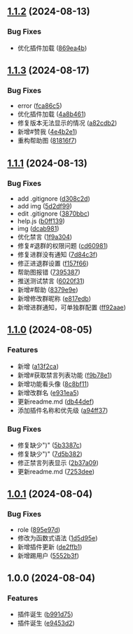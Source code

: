 ## [1.1.2](https://github.com/Circle-money-run/karin-plugin-group/compare/v1.1.1...v1.1.2) (2024-08-13)


### Bug Fixes

* 优化插件加载 ([869ea4b](https://github.com/Circle-money-run/karin-plugin-group/commit/869ea4b6232e6b72c89002a06149759f5489a695))

## [1.1.3](https://github.com/Circle-money-run/karin-plugin-group/compare/v1.1.2...v1.1.3) (2024-08-17)


### Bug Fixes

* error ([fca86c5](https://github.com/Circle-money-run/karin-plugin-group/commit/fca86c59e5bdc11086b46be6ab1c80278f4f109c))
* 优化插件加载 ([4a8b461](https://github.com/Circle-money-run/karin-plugin-group/commit/4a8b4611cf43cf2fd39336956f8e011ff9239fde))
* 修复版本无法显示的情况 ([a82cdb2](https://github.com/Circle-money-run/karin-plugin-group/commit/a82cdb25b5a0f9bb3c7c9942b8a0b0073e512b37))
* 新增#赞我 ([4e4b2e1](https://github.com/Circle-money-run/karin-plugin-group/commit/4e4b2e15a6a560a3d18ce061f643e4e745ed3e8e))
* 重构帮助图 ([81816f7](https://github.com/Circle-money-run/karin-plugin-group/commit/81816f7751511b4848ecfa413316c932f05617c7))

## [1.1.1](https://github.com/Circle-money-run/karin-plugin-group/compare/v1.1.0...v1.1.1) (2024-08-13)


### Bug Fixes

* add .gitignore ([d308c2d](https://github.com/Circle-money-run/karin-plugin-group/commit/d308c2d41dd66922367fa1b40c76c12b4080ebdd))
* add img ([5d2df99](https://github.com/Circle-money-run/karin-plugin-group/commit/5d2df99d3af6b9ea153d732793425bd946d030ef))
* edit .gitignore ([3870bbc](https://github.com/Circle-money-run/karin-plugin-group/commit/3870bbcdb6b5895b7960ee08e283d3b036136c21))
* help.js ([b0ff139](https://github.com/Circle-money-run/karin-plugin-group/commit/b0ff13916b3ac6ad8c2158c28661fbbfd8c617b1))
* img ([dcab981](https://github.com/Circle-money-run/karin-plugin-group/commit/dcab9815a11b90683fcc020a5d48a6cb78ad2c81))
* 优化禁言 ([1f9a304](https://github.com/Circle-money-run/karin-plugin-group/commit/1f9a30468e205a92a4405ff5c3ed515fc4ebb80d))
* 修复#退群的权限问题 ([cd60981](https://github.com/Circle-money-run/karin-plugin-group/commit/cd60981bdbbba5866809695031c4e1a8cdabdc69))
* 修复进群没有通知 ([7d84c3f](https://github.com/Circle-money-run/karin-plugin-group/commit/7d84c3f406d9baee37ccfa02d54a567779002312))
* 修正进退群设置 ([f157f66](https://github.com/Circle-money-run/karin-plugin-group/commit/f157f668e18ae2ebee949b5f6a7c9db893f6cdbb))
* 帮助图报错 ([7395387](https://github.com/Circle-money-run/karin-plugin-group/commit/73953876b2612dec79a1968aef1336f332f80b1e))
* 推送测试禁言 ([6020f31](https://github.com/Circle-money-run/karin-plugin-group/commit/6020f31dbb748b6f9a192acbf6d8bbccc71c7318))
* 新增#帮助 ([8379e9e](https://github.com/Circle-money-run/karin-plugin-group/commit/8379e9ed2d76bb821e8af44664849fefcf77d026))
* 新增修改群昵称 ([e817edb](https://github.com/Circle-money-run/karin-plugin-group/commit/e817edbdf4d48e71a16a9afbfd2e777f1f3e6b46))
* 新增进群通知，可单独群配置 ([ff92aae](https://github.com/Circle-money-run/karin-plugin-group/commit/ff92aae8859080042810687060ba5f3f7329a9f8))

## [1.1.0](https://github.com/Circle-money-run/karin-plugin-group/compare/v1.0.1...v1.1.0) (2024-08-05)


### Features

* 新增 ([a13f2ca](https://github.com/Circle-money-run/karin-plugin-group/commit/a13f2ca0153bcf692cb55ac9d196a40b3c8b0810))
* 新增#获取禁言列表功能 ([f9b78e1](https://github.com/Circle-money-run/karin-plugin-group/commit/f9b78e10ec6f8a6cf904b1ef3111dc48b6896290))
* 新增功能看头像 ([8c8bf11](https://github.com/Circle-money-run/karin-plugin-group/commit/8c8bf11f6219747d841ba1443cd21de78a3cf842))
* 新增改群名 ([e931ea5](https://github.com/Circle-money-run/karin-plugin-group/commit/e931ea5f720a51c61462f2b0367e773e2cd9555b))
* 更新readme.md ([db44def](https://github.com/Circle-money-run/karin-plugin-group/commit/db44deff6a24f5732cac3a0d65383bd197e35eab))
* 添加插件名称和优先级 ([a94ff37](https://github.com/Circle-money-run/karin-plugin-group/commit/a94ff37a3ddd32381ce2c74ec6d3835cd1d613d4))


### Bug Fixes

* 修复缺少")" ([5b3387c](https://github.com/Circle-money-run/karin-plugin-group/commit/5b3387c2ff7c43717bfd032db3d9ad60b990869b))
* 修复缺少")" ([7d5b382](https://github.com/Circle-money-run/karin-plugin-group/commit/7d5b3821a2cfa985e6fdab5e423d6bc2c53518af))
* 修正禁言列表显示 ([2b37a09](https://github.com/Circle-money-run/karin-plugin-group/commit/2b37a0990efba18ce76b3aee3e384982308feba5))
* 更新readme.md ([7253dee](https://github.com/Circle-money-run/karin-plugin-group/commit/7253dee388448f00e2edb5ee88f40cdf24180b87))

## [1.0.1](https://github.com/Circle-money-run/karin-plugin-group/compare/v1.0.0...v1.0.1) (2024-08-04)


### Bug Fixes

* role ([895e97d](https://github.com/Circle-money-run/karin-plugin-group/commit/895e97d0a090bd67d2a0b9cdc36dac76a6d0356b))
* 修改为函数式语法 ([1d5d95e](https://github.com/Circle-money-run/karin-plugin-group/commit/1d5d95edf6e9196fe4fff0d2d39089bd4309bbfb))
* 新增插件更新 ([de2ffb1](https://github.com/Circle-money-run/karin-plugin-group/commit/de2ffb159c476c2f9e7f629e26771745088c72c9))
* 新增踢用户 ([5552b3f](https://github.com/Circle-money-run/karin-plugin-group/commit/5552b3f7bb76b23908875a7a5d8645c1f563c85c))

## 1.0.0 (2024-08-04)


### Features

* 插件诞生 ([b991d75](https://github.com/Circle-money-run/karin-plugin-Group/commit/b991d755f51eb9aa9e67b081c1e3706308605c67))
* 插件诞生 ([e9453d2](https://github.com/Circle-money-run/karin-plugin-Group/commit/e9453d2945be800543f0f83aa79c03b7ab38b935))
